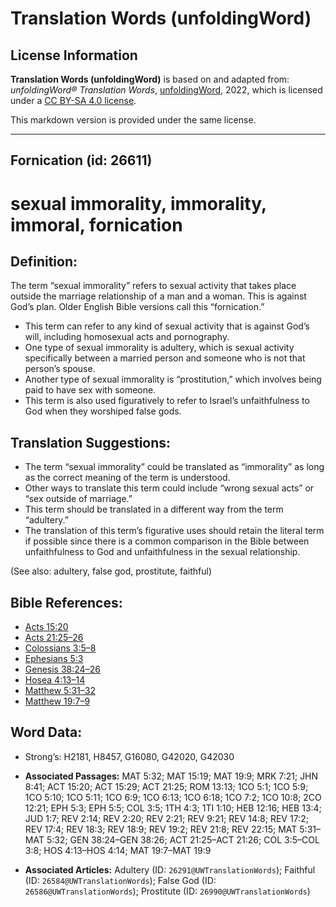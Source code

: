 # Translation Words (unfoldingWord)

## License Information

**Translation Words (unfoldingWord)** is based on and adapted from: _unfoldingWord® Translation Words_, [unfoldingWord](https://unfoldingword.org/utw), 2022, which is licensed under a [CC BY-SA 4.0 license](https://creativecommons.org/licenses/by-sa/4.0/legalcode.en).

This markdown version is provided under the same license.



--------------------------------

## Fornication (id: 26611)

sexual immorality, immorality, immoral, fornication
===================================================

Definition:
-----------

The term “sexual immorality” refers to sexual activity that takes place outside the marriage relationship of a man and a woman. This is against God’s plan. Older English Bible versions call this “fornication.”

* This term can refer to any kind of sexual activity that is against God’s will, including homosexual acts and pornography.
* One type of sexual immorality is adultery, which is sexual activity specifically between a married person and someone who is not that person’s spouse.
* Another type of sexual immorality is “prostitution,” which involves being paid to have sex with someone.
* This term is also used figuratively to refer to Israel’s unfaithfulness to God when they worshiped false gods.

Translation Suggestions:
------------------------

* The term “sexual immorality” could be translated as “immorality” as long as the correct meaning of the term is understood.
* Other ways to translate this term could include “wrong sexual acts” or “sex outside of marriage.”
* This term should be translated in a different way from the term “adultery.”
* The translation of this term’s figurative uses should retain the literal term if possible since there is a common comparison in the Bible between unfaithfulness to God and unfaithfulness in the sexual relationship.

(See also: adultery, false god, prostitute, faithful)

Bible References:
-----------------

* [Acts 15:20](https://ref.ly/Acts15:20)
* [Acts 21:25–26](https://ref.ly/Acts21:25-Acts21:26)
* [Colossians 3:5–8](https://ref.ly/Col3:5-Col3:8)
* [Ephesians 5:3](https://ref.ly/Eph5:3)
* [Genesis 38:24–26](https://ref.ly/Gen38:24-Gen38:26)
* [Hosea 4:13–14](https://ref.ly/Hos4:13-Hos4:14)
* [Matthew 5:31–32](https://ref.ly/Matt5:31-Matt5:32)
* [Matthew 19:7–9](https://ref.ly/Matt19:7-Matt19:9)

Word Data:
----------

* Strong’s: H2181, H8457, G16080, G42020, G42030

* **Associated Passages:** MAT 5:32; MAT 15:19; MAT 19:9; MRK 7:21; JHN 8:41; ACT 15:20; ACT 15:29; ACT 21:25; ROM 13:13; 1CO 5:1; 1CO 5:9; 1CO 5:10; 1CO 5:11; 1CO 6:9; 1CO 6:13; 1CO 6:18; 1CO 7:2; 1CO 10:8; 2CO 12:21; EPH 5:3; EPH 5:5; COL 3:5; 1TH 4:3; 1TI 1:10; HEB 12:16; HEB 13:4; JUD 1:7; REV 2:14; REV 2:20; REV 2:21; REV 9:21; REV 14:8; REV 17:2; REV 17:4; REV 18:3; REV 18:9; REV 19:2; REV 21:8; REV 22:15; MAT 5:31–MAT 5:32; GEN 38:24–GEN 38:26; ACT 21:25–ACT 21:26; COL 3:5–COL 3:8; HOS 4:13–HOS 4:14; MAT 19:7–MAT 19:9
* **Associated Articles:** Adultery (ID: `26291@UWTranslationWords`); Faithful (ID: `26584@UWTranslationWords`); False God (ID: `26586@UWTranslationWords`); Prostitute (ID: `26990@UWTranslationWords`)

